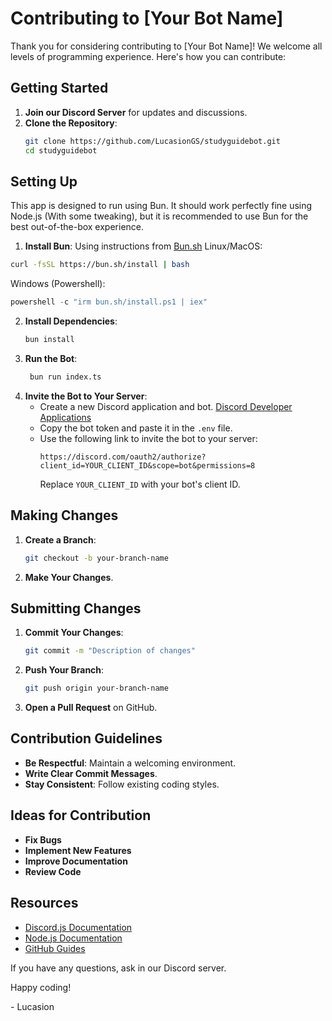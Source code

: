 # Contributing to [Your Bot Name]

Thank you for considering contributing to [Your Bot Name]! We welcome all levels of programming experience. Here's how you can contribute:

## Getting Started

1. **Join our Discord Server** for updates and discussions.
2. **Clone the Repository**:
   ```bash
   git clone https://github.com/LucasionGS/studyguidebot.git
   cd studyguidebot
   ```

## Setting Up
This app is designed to run using Bun. It should work perfectly fine using Node.js (With some tweaking), but it is recommended to use Bun for the best out-of-the-box experience.
1. **Install Bun**:
  Using instructions from [Bun.sh](https://bun.sh/)
  Linux/MacOS:
  ```bash
  curl -fsSL https://bun.sh/install | bash
  ```
  Windows (Powershell):
  ```powershell
  powershell -c "irm bun.sh/install.ps1 | iex"
  ```
2. **Install Dependencies**:
   ```bash
   bun install
   ```
3. **Run the Bot**:
   ```bash
    bun run index.ts
    ```
4. **Invite the Bot to Your Server**:
    - Create a new Discord application and bot. [Discord Developer Applications](https://discord.com/developers/applications)
    - Copy the bot token and paste it in the `.env` file.
    - Use the following link to invite the bot to your server:
      ```
      https://discord.com/oauth2/authorize?client_id=YOUR_CLIENT_ID&scope=bot&permissions=8
      ```
      Replace `YOUR_CLIENT_ID` with your bot's client ID.

## Making Changes

1. **Create a Branch**:
   ```bash
   git checkout -b your-branch-name
   ```
2. **Make Your Changes**.

## Submitting Changes

1. **Commit Your Changes**:
   ```bash
   git commit -m "Description of changes"
   ```
2. **Push Your Branch**:
   ```bash
   git push origin your-branch-name
   ```
3. **Open a Pull Request** on GitHub.

## Contribution Guidelines

- **Be Respectful**: Maintain a welcoming environment.
- **Write Clear Commit Messages**.
- **Stay Consistent**: Follow existing coding styles.

## Ideas for Contribution

- **Fix Bugs**
- **Implement New Features**
- **Improve Documentation**
- **Review Code**

## Resources

- [Discord.js Documentation](https://discord.js.org/#/docs/main/stable/general/welcome)
- [Node.js Documentation](https://nodejs.org/en/docs/)
- [GitHub Guides](https://guides.github.com/)

If you have any questions, ask in our Discord server.

Happy coding!

\- Lucasion

